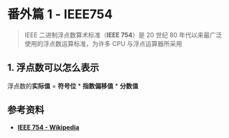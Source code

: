 # 番外篇 1 - IEEE754

> IEEE 二进制浮点数算术标准（**IEEE 754**）是 20 世纪 80 年代以来最广泛使用的浮点数运算标准，为许多 CPU 与浮点运算器所采用

## 1. 浮点数可以怎么表示

浮点数的**实际值** = **符号位** \* **指数偏移值** \* **分数值**

## 参考资料

+ [**IEEE 754 - Wikipedia**](https://en.wikipedia.org/wiki/IEEE_754)
